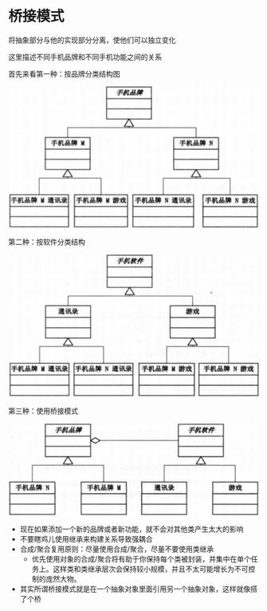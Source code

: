 # 桥接模式

将抽象部分与他的实现部分分离，使他们可以独立变化

这里描述不同手机品牌和不同手机功能之间的关系

首先来看第一种：按品牌分类结构图

![](https://github.com/gangan786/Test/blob/master/Image/FunnyDesignPatterns22-1.png?raw=true)

第二种：按软件分类结构

![](https://github.com/gangan786/Test/blob/master/Image/FunnyDesignPatterns22-2.png?raw=true)

第三种：使用桥接模式

![](https://github.com/gangan786/Test/blob/master/Image/FunnyDesignPatterns22-3.png?raw=true)

+ 现在如果添加一个新的品牌或者新功能，就不会对其他类产生太大的影响
+ 不要瞎鸡儿使用继承来构建关系导致强耦合
+ 合成/聚合复用原则：尽量使用合成/聚合，尽量不要使用类继承
  + 优先使用对象的合成/聚合将有助于你保持每个类被封装，并集中在单个任务上。这样类和类继承层次会保持较小规模，并且不太可能增长为不可控制的庞然大物。
+ 其实所谓桥接模式就是在一个抽象对象里面引用另一个抽象对象，这样就像搭了个桥

